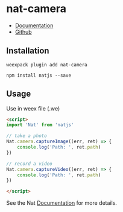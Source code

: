 # nat-camera

- [Documentation](http://natjs.com/#/#camera)
- [Github](https://github.com/natjs/weex-nat-camera)

## Installation
```
weexpack plugin add nat-camera
```

```
npm install natjs --save
```

## Usage

Use in weex file (.we)

```html
<script>
import 'Nat' from 'natjs'

// take a photo
Nat.camera.captureImage((err, ret) => {
    console.log('Path: ', ret.path)
})

// record a video
Nat.camera.captureVideo((err, ret) => {
    console.log('Path: ', ret.path)
})

</script>
```

See the Nat [Documentation](http://natjs.com/) for more details.
